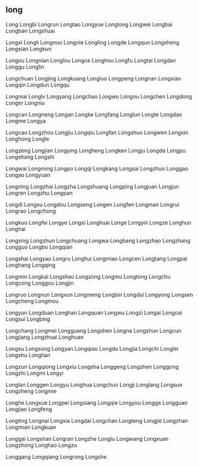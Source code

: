long
---

Long Longbi Longrun Longtao Longyue Longlong Longwei Longbai Longban Longshuai

Longxi Longli Longnuo Longnie Longling Longde Longqun Longsheng Longxian Longkun

Longou Longnian Longlou Longce Longhou Longfu Longtai Longdan Longgu Longlin

Longchuan Longjing Longkuang Longluo Longpeng Longnan Longxiao Longqin Longdun Longqu

Longmai Longlv Longyang Longchao Longwo Longnu Longchen Longdong Longer Longniu

Longcan Longneng Longan Longke Longfang Longlun Longte Longdao Longme Longya

Longcao Longzhou Longjiu Longqiu Longfan Longshuo Longwen Longxin Longhong Longle

Longzeng Longjian Longying Longheng Longken Longju Longda Longpu Longshang Longshi

Longwai Longming Longpo Longqi Longkang Longsai Longzhuo Longgao Longao Longyuan

Longning Longzhai Longzha Longshuang Longping Longjuan Longjun Longren Longzhu Longpan

Longdi Longxu Longdou Longseng Longen Longfen Longman Longrui Longrao Longchong

Longkuo Longfei Longye Longsi Longhuai Longe Longyin Longze Longhun Longhai

Longxing Longzhun Longchuang Longwa Longbang Longzhao Longzhang Longguo Longbo   Longqian

Longshai Longyao Longru Longhui Longmiao Longcen Longtang Longpai Longhang Longqing

Longmin Longkai Longshao Longzong Longmu Longtong Longchu Longcong Longgou Longjin

Longruo Longnun Longxun Longmeng Longbin Longdui Longyong Longsen Longcheng Longmou

Longyun Longduan Longhan Longquan Longwu Longzi Longai Longcai Longsui Longbing

Longchang Longmei Longguang Longshen Longna Longshun Longcun Longjiang Longzhuai Longhuan

Longsu Longsong Longyan Longqiao Longdu Longjia Longchi Longlei Longshu Longtian

Longzun Longqiong Longxiu Longsha Longgeng Longzhen Longgong Longzhi Longmi Longyi

Longlan Longgen Longyu Longhua Longchun Longji Longlang Longsun Longzheng Longmie

Longhe Longxue Longpei Longxiang Longqie Longyou Longge Longguan Longjiao Longfeng

Longting Longnai Longxia Longdai Longchan Longteng Longjie Longzhan Longmian Longkuan

Longgai Longshan Longran Longzhe Longlu Longwang Longxuan Longzhong Longhao Longzu

Longgang Longqiang Longrong Longshe 